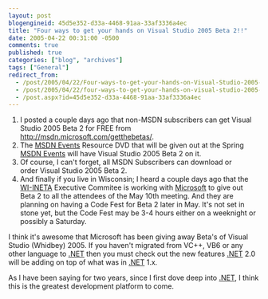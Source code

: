 ```yaml
---
layout: post
blogengineid: 45d5e352-d33a-4468-91aa-33af3336a4ec
title: "Four ways to get your hands on Visual Studio 2005 Beta 2!!"
date: 2005-04-22 00:31:00 -0500
comments: true
published: true
categories: ["blog", "archives"]
tags: ["General"]
redirect_from: 
  - /post/2005/04/22/Four-ways-to-get-your-hands-on-Visual-Studio-2005-Beta-2!!
  - /post/2005/04/22/four-ways-to-get-your-hands-on-visual-studio-2005-beta-2!!
  - /post.aspx?id=45d5e352-d33a-4468-91aa-33af3336a4ec
---
```

<!-- more -->
<OL>
<LI>I posted a couple days ago that non-MSDN subscribers can get Visual Studio 2005 Beta 2 for FREE from <A href="http://msdn.microsoft.com/getthebetas/">http://msdn.microsoft.com/getthebetas/</A>. 
<LI>The <A title="MSDN Events" href="http://msdnevents.com/" target=_blank>MSDN Events</A> Resource DVD that will be given out at the Spring <A title="MSDN Events" href="http://msdnevents.com/" target=_blank>MSDN Events</A> will have Visual Studio 2005 Beta 2 on it. 
<LI>Of course, I can't forget, all MSDN Subscribers can download or order&nbsp;Visual Studio 2005 Beta 2. 
<LI>And finally if you live in Wisconsin; I heard a couple days ago that the <A title="Wisconsin .NET Users Group" href="http://wi-ineta.org/" target=_blank>WI-INETA</A> Executive Commitee is working with <A title=Microsoft href="http://microsoft.com/" target=_blank>Microsoft</A> to give out Beta 2 to all the attendees of the May 10th meeting. And they are planning on having a Code Fest for Beta 2 later in May. It's not set in stone yet, but the Code Fest may be 3-4 hours either on a weeknight or possibly a Saturday.</LI></OL>
<P>I think it's awesome that Microsoft has been giving away Beta's of Visual Studio (Whidbey)&nbsp;2005. If you haven't migrated from VC++, VB6 or any other language to <A title=.NET href="http://www.microsoft.com/net/" target=_blank>.NET</A> then you must check out the new features <A title=.NET href="http://www.microsoft.com/net/" target=_blank>.NET</A> 2.0 will be adding on top of what was in <A title=.NET href="http://www.microsoft.com/net/" target=_blank>.NET</A> 1.x.</P>
<P>As I have been saying for two years, since I first dove deep into <A title=.NET href="http://www.microsoft.com/net/" target=_blank>.NET</A>, I think this is the greatest development platform to come.</P>
